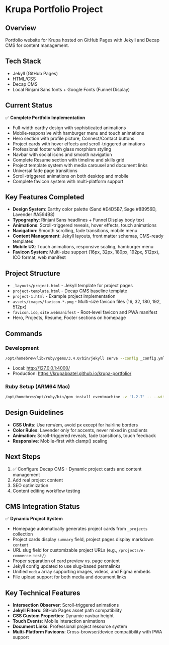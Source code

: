 # Krupa Portfolio Project

## Overview
Portfolio website for Krupa hosted on GitHub Pages with Jekyll and Decap CMS for content management.

## Tech Stack
- Jekyll (GitHub Pages)
- HTML/CSS
- Decap CMS
- Local Rinjani Sans fonts + Google Fonts (Funnel Display)

## Current Status
✅ **Complete Portfolio Implementation**
- Full-width earthy design with sophisticated animations
- Mobile-responsive with hamburger menu and touch animations
- Hero section with profile picture, Connect/Contact buttons
- Project cards with hover effects and scroll-triggered animations
- Professional footer with glass morphism styling
- Navbar with social icons and smooth navigation
- Complete Resume section with timeline and skills grid
- Project template system with media carousel and document links
- Universal fade page transitions
- Scroll-triggered animations on both desktop and mobile
- Complete favicon system with multi-platform support

## Key Features Completed
- **Design System**: Earthy color palette (Sand #E4D5B7, Sage #8B956D, Lavender #A594B8)
- **Typography**: Rinjani Sans headlines + Funnel Display body text
- **Animations**: Scroll-triggered reveals, hover effects, touch animations
- **Navigation**: Smooth scrolling, fade transitions, mobile menu
- **Content Management**: Jekyll layouts, front matter schemas, CMS-ready templates
- **Mobile UX**: Touch animations, responsive scaling, hamburger menu
- **Favicon System**: Multi-size support (16px, 32px, 180px, 192px, 512px), ICO format, web manifest

## Project Structure
- `_layouts/project.html` - Jekyll template for project pages
- `project-template.html` - Decap CMS baseline template
- `project-1.html` - Example project implementation
- `assets/images/favicon-*.png` - Multi-size favicon files (16, 32, 180, 192, 512px)
- `favicon.ico`, `site.webmanifest` - Root-level favicon and PWA manifest
- Hero, Projects, Resume, Footer sections on homepage

## Commands
### Development
```bash
/opt/homebrew/lib/ruby/gems/3.4.0/bin/jekyll serve --config _config.yml,_config_dev.yml --force_polling
```
- Local: http://127.0.0.1:4000/
- Production: https://krupabpatel.github.io/krupa-portfolio/

### Ruby Setup (ARM64 Mac)
```bash
/opt/homebrew/opt/ruby/bin/gem install eventmachine -v '1.2.7' -- --with-cppflags="-I$(brew --prefix)/include -I$(xcrun --show-sdk-path)/usr/include/c++/v1" --with-ldflags="-L$(brew --prefix)/lib"
```

## Design Guidelines
- **CSS Units**: Use rem/em, avoid px except for hairline borders
- **Color Rules**: Lavender only for accents, never mixed in gradients
- **Animation**: Scroll-triggered reveals, fade transitions, touch feedback
- **Responsive**: Mobile-first with clamp() scaling

## Next Steps
1. ✅ Configure Decap CMS - Dynamic project cards and content management
2. Add real project content
3. SEO optimization
4. Content editing workflow testing

## CMS Integration Status
✅ **Dynamic Project System**
- Homepage automatically generates project cards from `_projects` collection
- Project cards display `summary` field, project pages display markdown `content`
- URL slug field for customizable project URLs (e.g., `/projects/e-commerce-test/`)
- Proper separation of card preview vs. page content
- Jekyll config updated to use slug-based permalinks
- Unified `media` array supporting images, videos, and Figma embeds
- File upload support for both media and document links

## Key Technical Features
- **Intersection Observer**: Scroll-triggered animations
- **Jekyll Filters**: GitHub Pages asset path compatibility  
- **CSS Custom Properties**: Dynamic navbar height
- **Touch Events**: Mobile interaction animations
- **Document Links**: Professional project resource system
- **Multi-Platform Favicons**: Cross-browser/device compatibility with PWA support